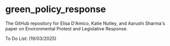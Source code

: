 # green_policy_response
The GitHub repository for Elisa D'Amico, Katie Nutley, and Aarushi Sharma's paper on Environmental Protest and Legislative Response. 

To Do List: (19/03/2025) 
